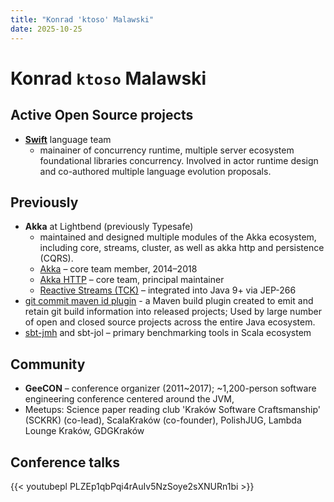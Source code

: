 ```yaml
---
title: "Konrad 'ktoso' Malawski"
date: 2025-10-25
---
```


# Konrad `ktoso` Malawski

## Active Open Source projects

* **[Swift](https://github.com/apple/swift)** language team
  - mainainer of concurrency runtime, multiple server ecosystem foundational libraries
  concurrency. Involved in actor runtime design and co-authored multiple language evolution proposals.

## Previously

* **Akka** at Lightbend (previously Typesafe)
  - maintained and designed multiple modules of the Akka ecosystem, including core, streams, cluster, as well as akka http and persistence (CQRS).
  * [Akka](https://github.com/akka/akka) – core team member, 2014–2018
  * [Akka HTTP](https://github.com/akka/akka-http) – core team, principal maintainer
  * [Reactive Streams (TCK)](https://github.com/reactive-streams/reactive-streams-jvm) – integrated into Java 9+ via
  JEP-266
* [git commit maven id plugin](https://github.com/git-commit-id/maven-git-commit-id-plugin) - a Maven build plugin created to emit and retain git build information into released projects; Used by large number of open and closed source projects across the entire Java ecosystem.
* [sbt-jmh](https://github.com/ktoso/sbt-jmh) and sbt-jol – primary benchmarking tools in Scala ecosystem

## Community

* **GeeCON** – conference organizer (2011~2017); ~1,200-person software engineering conference centered around the JVM,  
* Meetups: Science paper reading club 'Kraków Software Craftsmanship' (SCKRK) (co-lead), ScalaKraków (co-founder), PolishJUG, Lambda Lounge Kraków, GDGKraków

## Conference talks

{{< youtubepl PLZEp1qbPqi4rAuIv5NzSoye2sXNURn1bi >}}

